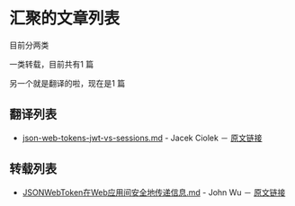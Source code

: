 # 汇聚的文章列表
 目前分两类

 一类转载，目前共有1 篇

 另一个就是翻译的啦，现在是1 篇

## 翻译列表

- [json-web-tokens-jwt-vs-sessions.md](./master/100001.tran.json-web-tokens-jwt-vs-sessions.md) - Jacek Ciolek － [原文链接](https://float-middle.com/json-web-tokens-jwt-vs-sessions/)


## 转载列表

- [JSONWebToken在Web应用间安全地传递信息.md](/master/100002.repost.JSONWebToken在Web应用间安全地传递信息.md) - John Wu － [原文链接](http://blog.leapoahead.com/2015/09/06/understanding-jwt/)
